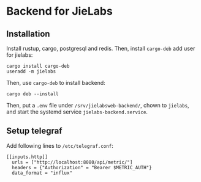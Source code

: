 # Backend for JieLabs

## Installation

Install rustup, cargo, postgresql and redis. Then, install `cargo-deb` add user for jielabs:

```shell
cargo install cargo-deb
useradd -m jielabs
```

Then, use `cargo-deb` to install backend:

```shell
cargo deb --install
```

Then, put a `.env` file under `/srv/jielabsweb-backend/`, chown to `jielabs`, and start the systemd service `jielabs-backend.service`.

## Setup telegraf

Add following lines to `/etc/telegraf.conf`:

```
[[inputs.http]]
  urls = ["http://localhost:8080/api/metric/"]
  headers = {"Authorization" = "Bearer $METRIC_AUTH"}
  data_format = "influx"
```